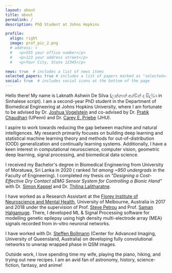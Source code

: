 ```yaml
---
layout: about
title: about
permalink: /
description: PhD Student at Johns Hopkins

profile:
  align: right
  image: prof_pic_2.png
  # address: >
  #   <p>555 your office number</p>
  #   <p>123 your address street</p>
  #   <p>Your City, State 12345</p>

news: true  # includes a list of news items
selected_papers: true # includes a list of papers marked as "selected={true}"
social: true  # includes social icons at the bottom of the page
---
```

Hello there! My name is Laknath Ashwin De Silva (ලක්නාත් අශ්වි​න් ද සිල්වා in Sinhalese script). I am a second-year PhD student in the Department of Biomedical Engineering at Johns Hopkins University, where I am fortunate to be advised by Dr. [Joshua Vogelstein](https://scholar.google.com/citations?user=DWPfdT4AAAAJ&hl=en) and co-advised by Dr. [Pratik Chaudhari](https://scholar.google.com/citations?user=c_z5hWEAAAAJ&hl=en) (UPenn) and Dr. [Carey E. Priebe](https://scholar.google.com/citations?user=clTVC4UAAAAJ&hl=en) (JHU).

I aspire to work towards reducing the gap between machine and natural intelligences. My research primarily focuses on building deep learning and statistical machine learning theory and methods for out-of-distribution (OOD) generalization and continually learning systems. Additionally, I have a keen interest in computational neuroscience, computer vision, geometric deep learning, signal processing, and biomedical data science.

I received my Bachelor's degree in Biomedical Engineering from University of Moratuwa, Sri Lanka in 2020 ( ranked *1st among ~950 undergrads* in the Faculty of Engineering). I completed my thesis on *"Designing a Cost-Effective Dry Contact sEMG Sensor System for Controlling a Bionic Hand"* with Dr. [Simon Kappel](https://scholar.google.com/citations?user=HTFY3fsAAAAJ&hl=en) and Dr. [Thilina Lalitharatne](https://scholar.google.com/citations?user=0NvOK1kAAAAJ&hl=en).

I have worked as a Research Assistant at the [Florey Institute of Neuroscience and Mental Health](https://florey.edu.au/), University of Melbourne, Australia in 2017 and 2018 under the supervision of Prof. [Steve Petrou](https://www.florey.edu.au/science-research/scientist-directory/professor-steven-petrou) and Prof. [Saman Halgamuge](https://scholar.google.com.au/citations?user=9cafqywAAAAJ&hl=en). There, I developed ML & Signal Processing software for modelling genetic epilepsy using high density multi-electrode array (MEA) signals recorded from in-vitro neuronal networks.

I have worked with Dr. [Steffen Bollmann](https://scholar.google.com/citations?user=HmXlj24AAAAJ&hl=en) (Center for Advanced Imaging, University of Queensland, Australia) on developing fully convolutional networks to unwrap wrapped phase in QSM images.  

Outside work, I love spending time my wife, playing the piano, hiking, and trying out new recipes. I am an avid fan of astronomy, history, science-fiction, fantasy, and anime!

<!-- my twitter feed -->
<!-- {% twitter https://twitter.com/AshwindeSilva1 maxwidth=500 limit=3 %} -->